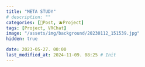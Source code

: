 ```yaml
---
title: "META STUDY"
# description: ""
categories: [📀Post, 🫐Project]
tags: [Project, VRChat]
image: "/assets/img/background/20230112_151539.jpg"
hidden: true

date: 2023-05-27. 00:00
last_modified_at: 2024-11-09. 08:25 # Init
---
```

